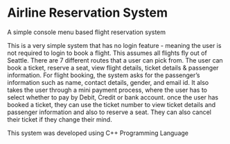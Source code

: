 # Airline Reservation System
 A simple console menu based flight reservation system
 
 This is a very simple system that has no login feature - meaning the user is not required to login to book a flight. This assumes all flights fly out of Seattle. There are 7 different routes that a user can pick from. The user can book a ticket, reserve a seat, view flight details, ticket details & passenger information. For flight booking, the system asks for the passenger’s information such as name, contact details, gender, and email id. It also takes the user through a mini payment process, where the user has to select whether to pay by Debit, Credit or bank account. once the user has booked a ticket, they can use the ticket number to view ticket details and passenger information and also to reserve a seat. They can also cancel their ticket if they change their mind.
 
 This system was developed using C++ Programming Language
